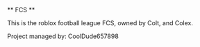 ** FCS **

This is the roblox football league FCS, owned by Colt, and Colex.

Project managed by: CoolDude657898